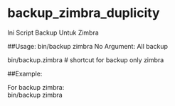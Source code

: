 # backup_zimbra_duplicity
Ini Script Backup Untuk Zimbra

##Usage:
bin/backup zimbra
No Argument: All backup

bin/backup.zimbra # shortcut for backup only zimbra  

##Example:

For backup zimbra:  
bin/backup zimbra

